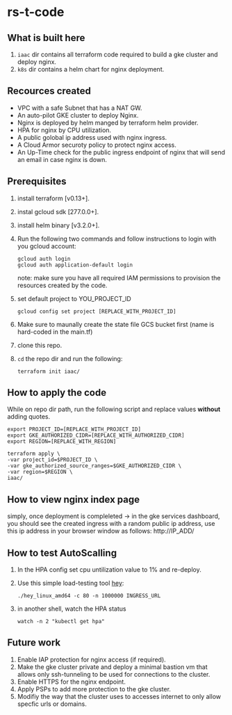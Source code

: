 # rs-t-code

## What is built here
1. ``` iaac ``` dir contains all terraform code required to build a gke cluster and deploy nginx.
2. ``` k8s ``` dir contains a helm chart for nginx deployment.

## Recources created
- VPC with a safe Subnet that has a NAT GW.
- An auto-pilot GKE cluster to deploy Nginx.
- Nginx is deployed by helm manged by terraform helm provider.
- HPA for nginx by CPU utilization.
- A public golobal ip address used with nginx ingress.
- A Cloud Armor securoty policy to protect nginx access.
- An Up-Time check for the public ingress endpoint of nginx that will send an email in case nginx is down.

## Prerequisites
1. install terraform [v0.13+].
2. instal gcloud sdk [277.0.0+].
3. install helm binary [v3.2.0+].
4. Run the following two commands and follow instructions to login with you gcloud account:
    ```
    gcloud auth login
    gcloud auth application-default login
    ```
    note: make sure you have all required IAM permissions to provision the resources created by the code.

5. set default project to YOU_PROJECT_ID
    ```
    gcloud config set project [REPLACE_WITH_PROJECT_ID]
    ```
6. Make sure to maunally create the state file GCS bucket first (name is hard-coded in the main.tf)
7. clone this repo.
8. `cd` the repo dir and run the following:
    ```
    terraform init iaac/
    ```

## How to apply the code
While on repo dir path, run the following script and replace values **without** adding quotes.
```
export PROJECT_ID=[REPLACE_WITH_PROJECT_ID]
export GKE_AUTHORIZED_CIDR=[REPLACE_WITH_AUTHORIZED_CIDR]
export REGION=[REPLACE_WITH_REGION]

terraform apply \
-var project_id=$PROJECT_ID \
-var gke_authorized_source_ranges=$GKE_AUTHORIZED_CIDR \
-var region=$REGION \
iaac/
```

## How to view nginx index page
simply, once deployment is compleleted -> in the gke services dashboard, you should see the created ingress with a random public ip address, use this ip address in your browser window as follows: http://IP_ADD/

## How to test AutoScalling

1. In the HPA config set cpu untilization value to 1% and re-deploy.

2. Use this simple load-testing tool [hey](https://github.com/rakyll/hey):
    ```
    ./hey_linux_amd64 -c 80 -n 1000000 INGRESS_URL
    ```
2. in another shell, watch the HPA status
    ```
    watch -n 2 "kubectl get hpa"
    ```

## Future work
1. Enable IAP protection for nginx access (if required).
2. Make the gke cluster private and deploy a minimal bastion vm that allows only ssh-tunneling to be used for connections to the cluster.
3. Enable HTTPS for the nginx endpoint.
4. Apply PSPs to add more protection to the gke cluster.
5. Modifiy the way that the cluster uses to accesses internet to only allow specfic urls or domains.